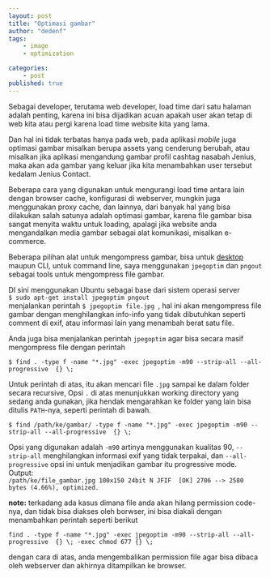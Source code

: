 ```yaml
---
layout: post
title: "Optimasi gambar"
author: "dedenf"
tags:
    - image
    - optimization

categories: 
    - post
published: true
---
```


Sebagai developer, terutama web developer, load time dari satu halaman adalah penting, karena ini bisa dijadikan acuan apakah user akan tetap di web kita atau pergi karena load time website kita yang lama.

Dan hal ini tidak terbatas hanya pada web, pada aplikasi *mobile* juga optimasi gambar misalkan berupa assets yang cenderung berubah, atau misalkan jika aplikasi mengandung gambar profil cashtag nasabah Jenius, maka akan ada gambar yang keluar jika kita menambahkan user tersebut kedalam Jenius Contact.

Beberapa cara yang digunakan untuk mengurangi load time antara lain dengan browser cache, konfigurasi di webserver, mungkin juga menggunakan proxy cache, dan lainnya, dari banyak hal yang bisa dilakukan salah satunya adalah optimasi gambar, karena file gambar bisa sangat menyita waktu untuk loading, apalagi jika website anda mengandalkan media gambar sebagai alat komunikasi, misalkan e-commerce.

Beberapa pilihan alat untuk mengompress gambar, bisa untuk [desktop](http://mashable.com/2013/10/29/image-compressors) maupun CLI, untuk command line, saya menggunakan `jpegoptim` dan `pngout` sebagai tools untuk mengompress file gambar.
<!-- more -->
DI sini menggunakan Ubuntu sebagai base dari sistem operasi server   
`$ sudo apt-get install jpegoptim pngout`   
menjalankan perintah `$ jpegoptim file.jpg `, hal ini akan mengompress file gambar dengan menghilangkan info-info yang tidak dibutuhkan seperti comment di exif, atau informasi lain yang menambah berat satu file.

Anda juga bisa menjalankan perintah `jpegoptim` agar bisa secara masif mengompress file dengan perintah 

`$ find . -type f -name "*.jpg" -exec jpegoptim -m90 --strip-all --all-progressive  {} \;` 

Untuk perintah di atas, itu akan mencari file `.jpg` sampai ke dalam folder secara recursive,  Opsi `.` di atas menunjukkan working directory yang sedang anda gunakan, jika hendak mengarahkan ke folder yang lain bisa ditulis `PATH`-nya, seperti perintah di bawah.

`$ find /path/ke/gambar/ -type f -name "*.jpg" -exec jpegoptim -m90 --strip-all --all-progressive  {} \;`

Opsi yang digunakan adalah `-m90` artinya menggunakan kualitas 90, `--strip-all` menghilangkan informasi exif yang tidak terpakai, dan `--all-progressive` opsi ini untuk menjadikan gambar itu progressive mode.   
Output:   
`/path/ke/file_gambar.jpg 100x150 24bit N JFIF  [OK] 2706 --> 2580 bytes (4.66%), optimized.`   

**note:** terkadang ada kasus dimana file anda akan hilang permission code-nya, dan tidak bisa diakses oleh borwser, ini bisa diakali dengan menambahkan perintah seperti berikut   

`find . -type f -name "*.jpg" -exec jpegoptim -m90 --strip-all --all-progressive  {} \; -exec chmod 677 {} \;`

dengan cara di atas, anda mengembalikan permission file agar bisa dibaca oleh webserver dan akhirnya ditampilkan ke browser.

